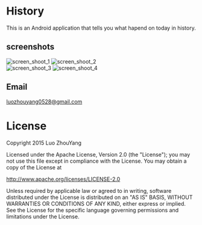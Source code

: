 # History  
This is an Android application that tells you what hapend on today in history.  

## screenshots  
![screen_shoot_1](https://github.com/StupidL/History/blob/master/art/Screenshot_20160819-174125.png)
![screen_shoot_2](https://github.com/StupidL/History/blob/master/art/Screenshot_20160819-174141.png)  
![screen_shoot_3](https://github.com/StupidL/History/blob/master/art/Screenshot_20160819-174148.png)
![screen_shoot_4](https://github.com/StupidL/History/blob/master/art/Screenshot_20160819-174201.png)  

## Email  
luozhouyang0528@gmail.com  

# License  
Copyright 2015 Luo ZhouYang

Licensed under the Apache License, Version 2.0 (the "License");
you may not use this file except in compliance with the License.
You may obtain a copy of the License at

   http://www.apache.org/licenses/LICENSE-2.0

Unless required by applicable law or agreed to in writing, software
distributed under the License is distributed on an "AS IS" BASIS,
WITHOUT WARRANTIES OR CONDITIONS OF ANY KIND, either express or implied.
See the License for the specific language governing permissions and
limitations under the License.

